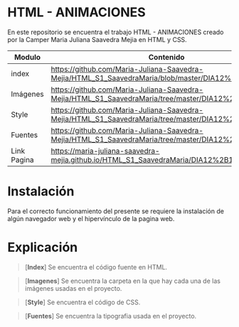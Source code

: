 # HTML - ANIMACIONES

En este repositorio se encuentra el trabajo HTML - ANIMACIONES creado por la Camper Maria Juliana Saavedra Mejia en HTML y CSS.


| Modulo | Contenido |
|--|--|
| index |https://github.com/Maria-Juliana-Saavedra-Mejia/HTML_S1_SaavedraMaria/blob/master/DIA12%2B1/index.html|
| Imágenes |https://github.com/Maria-Juliana-Saavedra-Mejia/HTML_S1_SaavedraMaria/tree/master/DIA12%2B1/img|
| Style |https://github.com/Maria-Juliana-Saavedra-Mejia/HTML_S1_SaavedraMaria/tree/master/DIA12%2B1/style|
| Fuentes |https://github.com/Maria-Juliana-Saavedra-Mejia/HTML_S1_SaavedraMaria/tree/master/DIA12%2B1/fuentes|
| Link Pagina |https://maria-juliana-saavedra-mejia.github.io/HTML_S1_SaavedraMaria/DIA12%2B1/|

# **Instalación**

Para el correcto funcionamiento del presente se requiere la instalación de algún navegador web y el hipervínculo de la pagina web.

# **Explicación**

> [**Index**]
Se encuentra el código fuente en HTML.

> [**Imagenes**]
Se encuentra la carpeta en la que hay cada una de las imágenes usadas en el proyecto.

> [**Style**]
Se encuentra el código de CSS.

> [**Fuentes**]
Se encuentra la tipografia usada en el proyecto.

